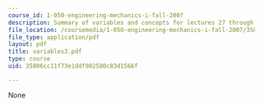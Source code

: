 ```yaml
---
course_id: 1-050-engineering-mechanics-i-fall-2007
description: Summary of variables and concepts for lectures 27 through 37.
file_location: /coursemedia/1-050-engineering-mechanics-i-fall-2007/35806cc11f73e1ddf902580c83d1566f_variables3.pdf
file_type: application/pdf
layout: pdf
title: variables3.pdf
type: course
uid: 35806cc11f73e1ddf902580c83d1566f

---
```

None